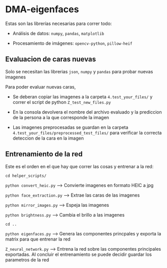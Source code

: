# DMA-eigenfaces

Estas son las librerías necesarias para correr todo:

* Análisis de datos: `numpy`, `pandas`, `matplotlib`

* Procesamiento de imágenes: `opencv-python`, `pillow-heif`

## Evaluacion de caras nuevas

Solo se necesitan las librerias `json`, `numpy` y `pandas` para probar nuevas imagenes

Para poder evaluar nuevas caras, 

* Se deberan copiar las imagenes a la carpeta `4.test_your_files/` y correr el script de python `Z_test_new_files.py`

* En la consola devolvera el nombre del archivo evaluado y la prediccion de la persona a la que corresponde la imagen

* Las imagenes preprocesadas se guardan en la carpeta `4.test_your_files/preprocessed_test_files/` para verificar la correcta deteccion de la cara en la imagen

## Entrenamiento de la red

Este es el orden en el que hay que correr las cosas y entrenar a la red:

`cd helper_scripts/`

`python convert_heic.py` --> Convierte imagenes en formato HEIC a jpg

`python face_extraction.py` --> Extrae las caras de las imagenes

`python mirror_images.py` --> Espeja las imagenes

`python brightness.py` --> Cambia el brillo a las imagenes

`cd ..`

`python eigenfaces.py` --> Genera las componentes princpales y exporta la matrix para que entrenar la red

`Z_neural_network.py` --> Entrena la red sobre las componentes principales exportadas. Al concluir el entrenamiento se puede decidir guardar los parametros de la red
